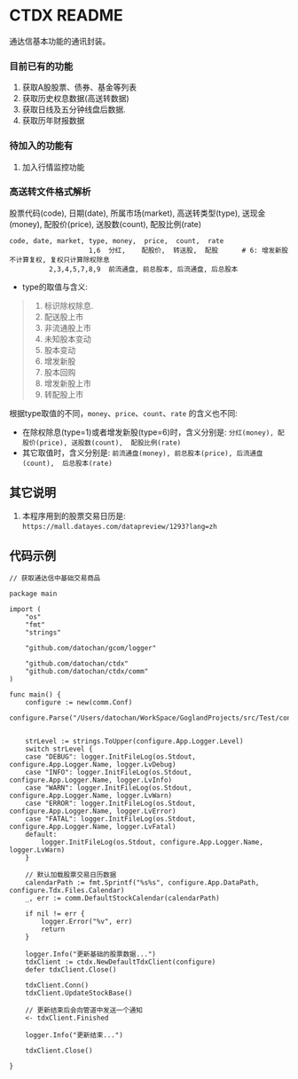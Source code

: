# CTDX README

通达信基本功能的通讯封装。

### 目前已有的功能

1. 获取A股股票、债券、基金等列表
1. 获取历史权息数据(高送转数据)
1. 获取日线及五分钟线盘后数据.
1. 获取历年财报数据

### 待加入的功能有

1. 加入行情监控功能

### 高送转文件格式解析

股票代码(code), 日期(date), 所属市场(market), 高送转类型(type), 送现金(money), 配股价(price), 送股数(count),  配股比例(rate)

```
code, date, market, type, money,  price,  count,  rate
                    1,6  分红,    配股价,  转送股,  配股      # 6: 增发新股不计算复权, 复权只计算除权除息
          2,3,4,5,7,8,9  前流通盘, 前总股本, 后流通盘, 后总股本
```

* type的取值与含义:
> 1. 标识除权除息.
> 2. 配送股上市
> 3. 非流通股上市
> 4. 未知股本变动
> 5. 股本变动
> 6. 增发新股
> 7. 股本回购
> 8. 增发新股上市
> 9. 转配股上市

根据type取值的不同，`money`、`price`、`count`、`rate` 的含义也不同:
* 在除权除息(type=1)或者增发新股(type=6)时，含义分别是: `分红(money), 配股价(price), 送股数(count),  配股比例(rate)`
* 其它取值时，含义分别是: `前流通盘(money), 前总股本(price), 后流通盘(count),  后总股本(rate)`

## 其它说明

1. 本程序用到的股票交易日历是: `https://mall.datayes.com/datapreview/1293?lang=zh`

## 代码示例

```
// 获取通达信中基础交易商品

package main

import (
    "os"
    "fmt"
    "strings"

    "github.com/datochan/gcom/logger"

    "github.com/datochan/ctdx"
    "github.com/datochan/ctdx/comm"
)

func main() {
    configure := new(comm.Conf)
    configure.Parse("/Users/datochan/WorkSpace/GoglandProjects/src/Test/configure.toml")


    strLevel := strings.ToUpper(configure.App.Logger.Level)
    switch strLevel {
    case "DEBUG": logger.InitFileLog(os.Stdout, configure.App.Logger.Name, logger.LvDebug)
    case "INFO": logger.InitFileLog(os.Stdout, configure.App.Logger.Name, logger.LvInfo)
    case "WARN": logger.InitFileLog(os.Stdout, configure.App.Logger.Name, logger.LvWarn)
    case "ERROR": logger.InitFileLog(os.Stdout, configure.App.Logger.Name, logger.LvError)
    case "FATAL": logger.InitFileLog(os.Stdout, configure.App.Logger.Name, logger.LvFatal)
    default:
        logger.InitFileLog(os.Stdout, configure.App.Logger.Name, logger.LvWarn)
    }

    // 默认加载股票交易日历数据
    calendarPath := fmt.Sprintf("%s%s", configure.App.DataPath, configure.Tdx.Files.Calendar)
    _, err := comm.DefaultStockCalendar(calendarPath)

    if nil != err {
        logger.Error("%v", err)
        return
    }

    logger.Info("更新基础的股票数据...")
    tdxClient := ctdx.NewDefaultTdxClient(configure)
    defer tdxClient.Close()

    tdxClient.Conn()
    tdxClient.UpdateStockBase()

    // 更新结束后会向管道中发送一个通知
    <- tdxClient.Finished

    logger.Info("更新结束...")

    tdxClient.Close()

}
```
